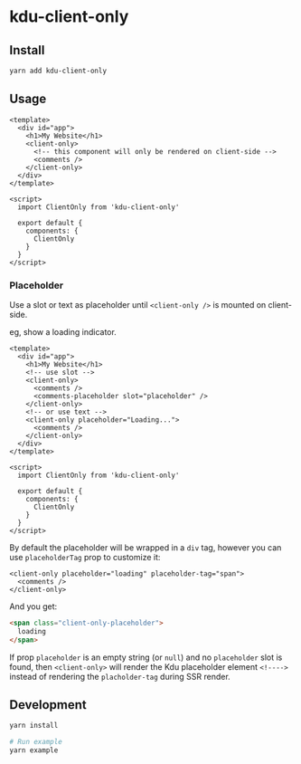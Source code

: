 # kdu-client-only

## Install

```bash
yarn add kdu-client-only
```

## Usage

```kdu
<template>
  <div id="app">
    <h1>My Website</h1>
    <client-only>
      <!-- this component will only be rendered on client-side -->
      <comments />
    </client-only>
  </div>
</template>

<script>
  import ClientOnly from 'kdu-client-only'

  export default {
    components: {
      ClientOnly
    }
  }
</script>
```

### Placeholder

Use a slot or text as placeholder until `<client-only />` is mounted on client-side.

eg, show a loading indicator.

```kdu
<template>
  <div id="app">
    <h1>My Website</h1>
    <!-- use slot -->
    <client-only>
      <comments />
      <comments-placeholder slot="placeholder" />
    </client-only>
    <!-- or use text -->
    <client-only placeholder="Loading...">
      <comments />
    </client-only>
  </div>
</template>

<script>
  import ClientOnly from 'kdu-client-only'

  export default {
    components: {
      ClientOnly
    }
  }
</script>
```

By default the placeholder will be wrapped in a `div` tag, however you can use `placeholderTag` prop to customize it:

```kdu
<client-only placeholder="loading" placeholder-tag="span">
  <comments />
</client-only>
```

And you get:

```html
<span class="client-only-placeholder">
  loading
</span>
```

If prop `placeholder` is an empty string (or `null`) and no `placeholder`
slot is found, then `<client-only>` will render the Kdu placeholder element `<!---->`
instead of rendering the `placholder-tag` during SSR render.

## Development

```bash
yarn install

# Run example
yarn example
```
